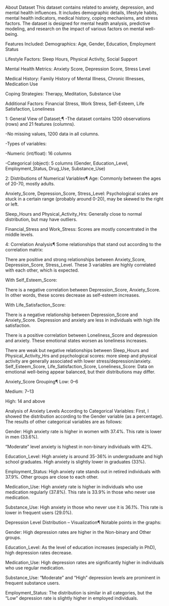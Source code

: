 About Dataset
This dataset contains related to anxiety, depression, and mental health influences. It includes demographic details, lifestyle habits, mental health indicators, medical history, coping mechanisms, and stress factors. The dataset is designed for mental health analysis, predictive modeling, and research on the impact of various factors on mental well-being.

Features Included:
Demographics: Age, Gender, Education, Employment Status

Lifestyle Factors: Sleep Hours, Physical Activity, Social Support

Mental Health Metrics: Anxiety Score, Depression Score, Stress Level

Medical History: Family History of Mental Illness, Chronic Illnesses, Medication Use

Coping Strategies: Therapy, Meditation, Substance Use

Additional Factors: Financial Stress, Work Stress, Self-Esteem, Life Satisfaction, Loneliness

1: General View of Dataset;¶
-The dataset contains 1200 observations (rows) and 21 features (columns).

-No missing values, 1200 data in all columns.

-Types of variables:

-Numeric (int/float): 16 columns

-Categorical (object): 5 columns (Gender, Education_Level, Employment_Status, Drug_Use, Substance_Use)

2: Distributions of Numerical Variables¶
Age: Commonly between the ages of 20-70, mostly adults.

Anxiety_Score, Depression_Score, Stress_Level: Psychological scales are stuck in a certain range (probably around 0-20), may be skewed to the right or left.

Sleep_Hours and Physical_Activity_Hrs: Generally close to normal distribution, but may have outliers.

Financial_Stress and Work_Stress: Scores are mostly concentrated in the middle levels.


4: Correlation Analysis¶
Some relationships that stand out according to the correlation matrix:

There are positive and strong relationships between Anxiety_Score, Depression_Score, Stress_Level. These 3 variables are highly correlated with each other, which is expected.

With Self_Esteem_Score:

There is a negative correlation between Depression_Score, Anxiety_Score. In other words, these scores decrease as self-esteem increases.

With Life_Satisfaction_Score:

There is a negative relationship between Depression_Score and Anxiety_Score. Depression and anxiety are less in individuals with high life satisfaction.

There is a positive correlation between Loneliness_Score and depression and anxiety. These emotional states worsen as loneliness increases.

There are weak but negative relationships between Sleep_Hours and Physical_Activity_Hrs and psychological scores: more sleep and physical activity are generally associated with lower stress/depression/anxiety.
Self_Esteem_Score, Life_Satisfaction_Score, Loneliness_Score: Data on emotional well-being appear balanced, but their distributions may differ.

Anxiety_Score Grouping¶
Low: 0–6

Medium: 7–13

High: 14 and above

Analysis of Anxiety Levels According to Categorical Variables:
First, I showed the distribution according to the Gender variable (as a percentage). The results of other categorical variables are as follows:

Gender: High anxiety rate is higher in women with 37.4%.
This rate is lower in men (33.6%).

“Moderate” level anxiety is highest in non-binary individuals with 42%.

Education_Level: High anxiety is around 35-36% in undergraduate and high school graduates.
High anxiety is slightly lower in graduates (33%).

Employment_Status: High anxiety rate stands out in retired individuals with 37.9%.
Other groups are close to each other.

Medication_Use: High anxiety rate is higher in individuals who use medication regularly (37.8%).
This rate is 33.9% in those who never use medication.

Substance_Use: High anxiety in those who never use it is 36.1%.
This rate is lower in frequent users (29.0%).


Depression Level Distribution – Visualization¶
Notable points in the graphs:

Gender: High depression rates are higher in the Non-binary and Other groups.

Education_Level: As the level of education increases (especially in PhD), high depression rates decrease.

Medication_Use: High depression rates are significantly higher in individuals who use regular medication.

Substance_Use: “Moderate” and “High” depression levels are prominent in frequent substance users.

Employment_Status: The distribution is similar in all categories, but the “Low” depression rate is slightly higher in employed individuals.
